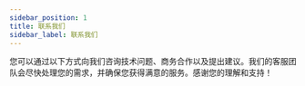 ```yaml
---
sidebar_position: 1
title: 联系我们
sidebar_label: 联系我们
---
```


您可以通过以下方式向我们咨询技术问题、商务合作以及提出建议。我们的客服团队会尽快处理您的需求，并确保您获得满意的服务。感谢您的理解和支持！